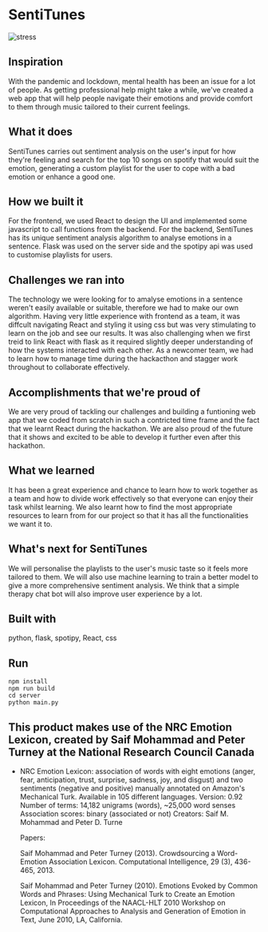 # SentiTunes
![stress](https://user-images.githubusercontent.com/81494714/152678401-0e75b3f1-106d-4460-89a8-3d21b744f639.png)

## Inspiration
With the pandemic and lockdown, mental health has been an issue for a lot of people. As getting professional help might take a while, we've created a web app that will help people navigate their emotions and provide comfort to them through music tailored to their current feelings. 

## What it does
SentiTunes carries out sentiment analysis on the user's input for how they're feeling and search for the top 10 songs on spotify that would suit the emotion, generating a custom playlist for the user to cope with a bad emotion or enhance a good one. 

## How we built it
For the frontend, we used React to design the UI and implemented some javascript to call functions from the backend. 
For the backend, SentiTunes has its unique sentiment analysis algorithm to analyse emotions in a sentence. Flask was used on the server side and the spotipy api was used to customise playlists for users. 

## Challenges we ran into
The technology we were looking for to amalyse emotions in a sentence weren't easily available or suitable, therefore we had to make our own algorithm. Having very little experience with frontend as a team, it was diffcult navigating React and styling it using css but was very stimulating to learn on the job and see our results. It was also challenging when we first treid to link React with flask as it required slightly deeper understanding of how the systems interacted with each other.  As a newcomer team, we had to learn how to manage time during the hackacthon and stagger work throughout to collaborate effectively. 

## Accomplishments that we're proud of
We are very proud of tackling our challenges and building a funtioning web app that we coded from scratch in such a contricted time frame and the fact that we learnt React during the hackathon. We are also proud of the future that it shows and excited to be able to develop it further even after this hackathon. 

## What we learned
It has been a great experience and chance to learn how to work together as a team and how to divide work effectively so that everyone can enjoy their task whilst learning. We also learnt how to find the most appropriate resources to learn from for our project so that it has all the functionalities we want it to. 

## What's next for SentiTunes
We will personalise the playlists to the user's music taste so it feels more tailored to them. We will also use machine learning to train a better model to give a more comprehensive sentiment analysis. We think that a simple therapy chat bot will also improve user experience by a lot. 

## Built with
python, flask, spotipy, React, css

## Run 
```
npm install 
npm run build
cd server
python main.py
```

## This product makes use of the NRC Emotion Lexicon, created by Saif Mohammad and Peter Turney at the National Research Council Canada

- NRC Emotion Lexicon: association of words with eight emotions (anger, fear, anticipation, trust, surprise, sadness, joy, and disgust) and two         sentiments (negative and positive) manually annotated on Amazon's Mechanical Turk. Available in 105 different languages.
    Version: 0.92
    Number of terms: 14,182 unigrams (words), ~25,000 word senses 
    Association scores: binary (associated or not)
    Creators: Saif M. Mohammad and Peter D. Turne
 
    Papers: 

    Saif Mohammad and Peter Turney (2013). Crowdsourcing a Word-Emotion Association Lexicon. Computational Intelligence, 29 (3), 436-465, 2013.
    
    Saif Mohammad and Peter Turney (2010). Emotions Evoked by Common Words and Phrases: Using Mechanical Turk to Create an Emotion Lexicon, In Proceedings of the NAACL-HLT 2010 Workshop on Computational Approaches to Analysis and Generation of Emotion in Text, June 2010, LA, California.
    

